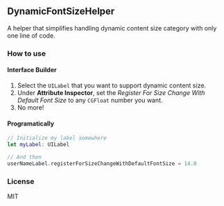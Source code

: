 ## DynamicFontSizeHelper
A helper that simplifies handling dynamic content size category with only one line of code.

### How to use

#### Interface Builder
1. Select the `UILabel` that you want to support dynamic content size.
2. Under **Attribute Inspector**, set the _Register For Size Change With Default Font Size_ to any `CGFloat` number you want.
3. No more!


#### Programatically
```swift
// Initialize my label somewhere
let myLabel: UILabel

// And then
userNameLabel.registerForSizeChangeWithDefaultFontSize = 14.0
```

### License
MIT
